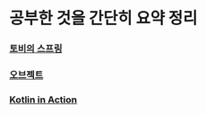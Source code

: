 # 공부한 것을 간단히 요약 정리 

### [토비의 스프링](./spring-toby/README.md)
### [오브젝트](./object/README.md)
### [Kotlin in Action](./kotlin-in-action/README.md)
